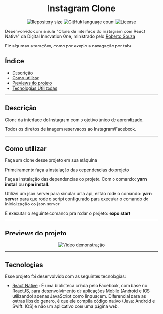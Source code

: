 <h1 align="center">
  Instagram Clone
</h1>

<p align="center">
 <img alt="Repository size" src="https://img.shields.io/github/repo-size/luizeduul/Instagram-Clone">
 <img alt="GitHub language count" src="https://img.shields.io/github/languages/count/luizeduul/Instagram-Clone">
 <img alt="License" src="https://img.shields.io/badge/license-MIT-brightgreen">
</p>
<p>Desenvolvido com a aula "Clone da interface do instagram com React Native" da Digital Innovation One,  ministrado pelo <a href="https://github.com/robertosousa1/" target="_blank" rel="noopener noreferrer nofollow">Roberto Souza</a></p>
<p>Fiz algumas alterações, como por exeplo a navegação por tabs</p>

## Índice
- [Descrição](#descrição)
- [Como utilizar](#como-utilizar)
- [Previews do projeto](#previews-do-projeto)
- [Tecnologias Utilizadas](#tecnologias)

---

## Descrição
<p>Clone da interface do Instagram com o ojetivo único de aprendizado.</p>
<p>Todos os direitos de imagem reservados ao Instagram/Facebook.</p>

---

## Como utilizar 
<p>Faça um clone desse projeto em sua máquina</p>
<p>Primeiramente faça a instalação das dependencias do projeto</p>
<p>Faça a instalação das dependencias do projeto. Com o comando: <strong>yarn install</strong> ou <strong>npm install</strong>.</p>
<p>Utilizei um json server para simular uma api, então rode o comando: <strong>yarn server</strong> para que rode o script configurado para executar o comando de inicialização do json server</p>
<p>E executar o seguinte comando pra rodar o projeto: <strong>expo start</strong></p>

---

## Previews do projeto

<p align="center">
 <img src="https://ik.imagekit.io/8qmbx6p1dq/InstaClone/instaclonegif_n-0XF6eh5.gif" alt="Video demonstração"/>
</p>

---

## Tecnologias
 Esse projeto foi desenvolvido com as seguintes tecnologias:
  - [React Native](https://facebook.github.io/react-native/) : É uma biblioteca criada pelo Facebook, com base no ReactJS, para desenvolvimento de aplicações Mobile (Android e IOS utilizando) apenas JavaScript como linguagem. Diferencial para as outras libs do genero, é que ele compila código nativo (Java: Android e Swift: IOS) e não um aplicativo com uma página web.
